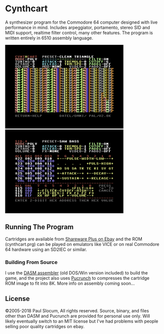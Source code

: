 # Cynthcart

A synthesizer program for the Commodore 64 computer designed with live performance in mind. Includes arpeggiator, portamento, stereo SID and MIDI support, realtime filter control, many other features.  The program is written entirely in 6510 assembly language.

![Cynthcart screenshot](images/cynth_screen_main.png) ![Cynthcart SID editor screenshot](images/cynth_screen_sidedit.png)



## Running The Program

Cartridges are available from [Shareware Plus on Ebay](https://www.ebay.com/usr/tim685?_trksid=p2047675.l2559) and the ROM (cynthcart.prg) can be played on emulators like VICE or on real Commodore 64 hardware using an SD2IEC or similar.


### Building From Source

I use the [DASM assembler](http://dasm-dillon.sourceforge.net/) (old DOS/Win version included) to build the game, and the project also uses [Pucrunch](https://github.com/mist64/pucrunch) to compresses the cartridge ROM image to fit into 8K.  More info on assembly coming soon...


## License

©2005-2018 Paul Slocum, All rights reserved.  Source, binary, and files other than DASM and Pucrunch are provided for personal use only.  Will likely eventually switch to an MIT license but I've had problems with people selling poor quality cartridges on ebay.
